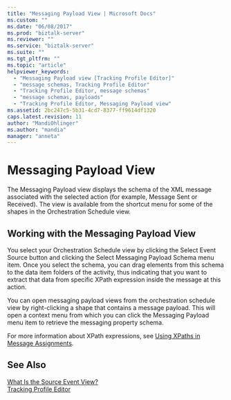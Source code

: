 ```yaml
---
title: "Messaging Payload View | Microsoft Docs"
ms.custom: ""
ms.date: "06/08/2017"
ms.prod: "biztalk-server"
ms.reviewer: ""
ms.service: "biztalk-server"
ms.suite: ""
ms.tgt_pltfrm: ""
ms.topic: "article"
helpviewer_keywords: 
  - "Messaging Payload view [Tracking Profile Editor]"
  - "message schemas, Tracking Profile Editor"
  - "Tracking Profile Editor, message schemas"
  - "message schemas, payloads"
  - "Tracking Profile Editor, Messaging Payload view"
ms.assetid: 2bc247c5-5b31-4cd7-8377-ff9614df1320
caps.latest.revision: 11
author: "MandiOhlinger"
ms.author: "mandia"
manager: "anneta"
---
```

# Messaging Payload View
The Messaging Payload view displays the schema of the XML message associated with the selected action (for example, Message Sent or Received). The view is available from the shortcut menu for some of the shapes in the Orchestration Schedule view.  
  
## Working with the Messaging Payload View  
 You select your Orchestration Schedule view by clicking the Select Event Source button and clicking the Select Messaging Payload Schema menu item. Once you select the schema, you can drag elements from this schema to the data item folders of the activity, thus indicating that you want to extract that data from specific XPath expression inside the message at this action.  
  
 You can open messaging payload views from the orchestration schedule view by right-clicking a shape that contains a message payload. This will open a context menu from which you can click the Messaging Payload menu item to retrieve the messaging property schema.  
  
 For more information about XPath expressions, see [Using XPaths in Message Assignments](../core/using-xpaths-in-message-assignments.md).  
  
## See Also  
 [What Is the Source Event View?](../core/what-is-the-source-event-view.md)   
 [Tracking Profile Editor](../core/tracking-profile-editor.md)